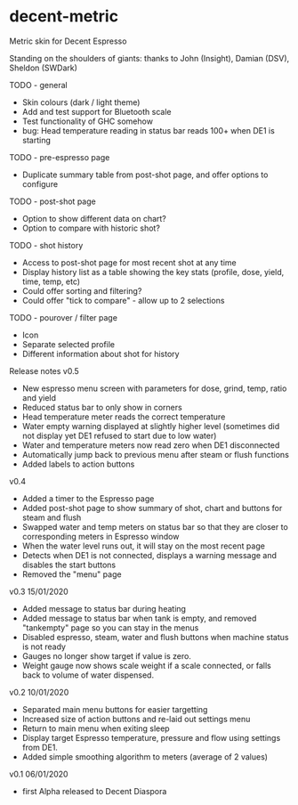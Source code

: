 # decent-metric
Metric skin for Decent Espresso

Standing on the shoulders of giants: thanks to John (Insight), Damian (DSV), Sheldon (SWDark)

TODO - general
- Skin colours (dark / light theme)
- Add and test support for Bluetooth scale
- Test functionality of GHC somehow
- bug: Head temperature reading in status bar reads 100+ when DE1 is starting

TODO - pre-espresso page
- Duplicate summary table from post-shot page, and offer options to configure

TODO - post-shot page
- Option to show different data on chart?
- Option to compare with historic shot?

TODO - shot history
- Access to post-shot page for most recent shot at any time
- Display history list as a table showing the key stats (profile, dose, yield, time, temp, etc)
- Could offer sorting and filtering?
- Could offer "tick to compare" - allow up to 2 selections

TODO - pourover / filter page
 - Icon
 - Separate selected profile
 - Different information about shot for history


Release notes
v0.5
 - New espresso menu screen with parameters for dose, grind, temp, ratio and yield
 - Reduced status bar to only show in corners
 - Head temperature meter reads the correct temperature
 - Water empty warning displayed at slightly higher level (sometimes did not display yet DE1 refused to start due to low water)
 - Water and temperature meters now read zero when DE1 disconnected
 - Automatically jump back to previous menu after steam or flush functions
 - Added labels to action buttons

v0.4 
- Added a timer to the Espresso page
- Added post-shot page to show summary of shot, chart and buttons for steam and flush
- Swapped water and temp meters on status bar so that they are closer to corresponding meters in Espresso window
- When the water level runs out, it will stay on the most recent page
- Detects when DE1 is not connected, displays a warning message and disables the start buttons
- Removed the "menu" page

v0.3 15/01/2020
- Added message to status bar during heating
- Added message to status bar when tank is empty, and removed "tankempty" page so you can stay in the menus
- Disabled espresso, steam, water and flush buttons when machine status is not ready
- Gauges no longer show target if value is zero.
- Weight gauge now shows scale weight if a scale connected, or falls back to volume of water dispensed.

v0.2 10/01/2020
- Separated main menu buttons for easier targetting
- Increased size of action buttons and re-laid out settings menu
- Return to main menu when exiting sleep
- Display target Espresso temperature, pressure and flow using settings from DE1.
- Added simple smoothing algorithm to meters (average of 2 values)

v0.1 06/01/2020
- first Alpha released to Decent Diaspora
